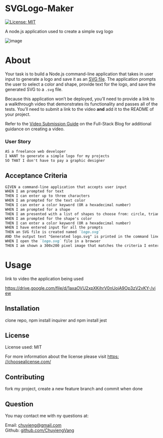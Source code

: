 # SVGLogo-Maker

 [![License: MIT](https://img.shields.io/badge/License-MIT-yellow.svg)](https://opensource.org/licenses/MIT)

 A node.js application used to create a simple svg logo

 ![image](https://github.com/ChuyiengVang/READMEgenerator/assets/124082784/89b032b9-f9fc-407e-9a62-fc2322e2eef4)

# About

Your task is to build a Node.js command-line application that takes in user input to generate a logo and save it as an [SVG file](https://en.wikipedia.org/wiki/Scalable_Vector_Graphics). The application prompts the user to select a color and shape, provide text for the logo, and save the generated SVG to a `.svg` file.

Because this application won’t be deployed, you’ll need to provide a link to a walkthrough video that demonstrates its functionality and passes all of the tests. You’ll need to submit a link to the video **and** add it to the README of your project.

Refer to the [Video Submission Guide](https://coding-boot-camp.github.io/full-stack/computer-literacy/video-submission-guide) on the Full-Stack Blog for additional guidance on creating a video.

### User Story

```md
AS a freelance web developer
I WANT to generate a simple logo for my projects
SO THAT I don't have to pay a graphic designer
```

## Acceptance Criteria

```md
GIVEN a command-line application that accepts user input
WHEN I am prompted for text
THEN I can enter up to three characters
WHEN I am prompted for the text color
THEN I can enter a color keyword (OR a hexadecimal number)
WHEN I am prompted for a shape
THEN I am presented with a list of shapes to choose from: circle, triangle, and square
WHEN I am prompted for the shape's color
THEN I can enter a color keyword (OR a hexadecimal number)
WHEN I have entered input for all the prompts
THEN an SVG file is created named `logo.svg`
AND the output text "Generated logo.svg" is printed in the command line
WHEN I open the `logo.svg` file in a browser
THEN I am shown a 300x200 pixel image that matches the criteria I entered
```

# Usage

link to video the application being used

https://drive.google.com/file/d/1axaOVU2xpXKihrV0nUojA9Op3zV2vKY-/view

## Installation

clone repo, npm install inquirer and npm install jest

## License

  License used: MIT

  For more information about the license please visit [https: //choosealicense.com/](https://choosealicense.com/)

## Contributing
  
  fork my project, create a new feature branch and commit when done

## Question

  You may contact me with ny questions at:
  
  Email: [chuyieng@gmail.com	](chuyieng@gmail.com	)<br>
  Github: [github.com/ChuyiengVang](https://github.com/ChuyiengVang)
